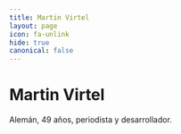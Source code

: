 ```yaml
---
title: Martin Virtel
layout: page
icon: fa-unlink
hide: true
canonical: false
---
```


# Martin Virtel

Alemán, 49 años, periodista y desarrollador. 


